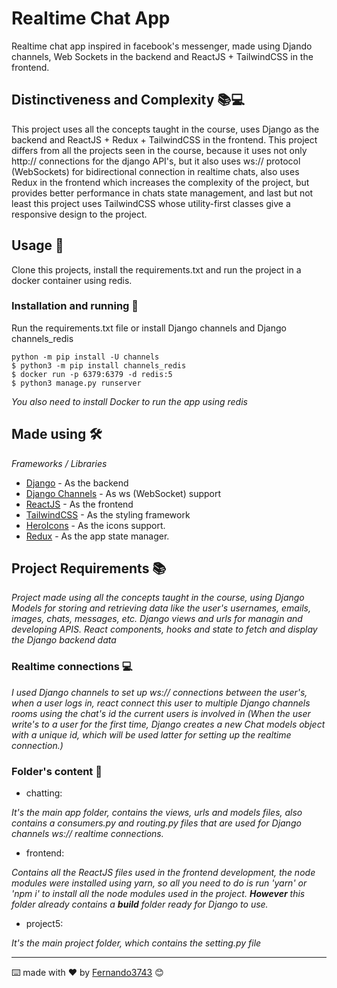 # Realtime Chat App

Realtime chat app inspired in facebook's messenger, made using Djando channels, Web Sockets in the backend and ReactJS + TailwindCSS in the frontend.

## Distinctiveness and Complexity 📚💻
This project uses all the concepts taught in the course, uses Django as the backend and ReactJS + Redux + TailwindCSS in the frontend.
This project differs from all the projects seen in the course, because it uses not only http:// connections for the django API's, but it also uses ws:// protocol (WebSockets) for bidirectional connection in realtime chats, also uses Redux in the frontend which increases the complexity of the project, but provides better performance in chats state management, and last but not least this project uses TailwindCSS whose utility-first classes give a responsive design to the project.

## Usage 🚀

Clone this projects, install the requirements.txt and run the project in a docker container using 
redis.


### Installation and running 🔧

Run the requirements.txt file or install Django channels and Django channels_redis

```
python -m pip install -U channels
$ python3 -m pip install channels_redis
$ docker run -p 6379:6379 -d redis:5
$ python3 manage.py runserver
```

_You also need to install Docker to run the app using redis_


## Made using 🛠️

_Frameworks / Libraries_

* [Django](https://www.djangoproject.com/) - As the backend
* [Django Channels](https://channels.readthedocs.io/en/stable/) - As ws (WebSocket) support
* [ReactJS](https://es.reactjs.org/) - As the frontend
* [TailwindCSS](https://tailwindcss.com/) - As the styling framework
* [HeroIcons](https://heroicons.com/) - As the icons support.
* [Redux](https://react-redux.js.org/) - As the app state manager.

## Project Requirements 📚

_Project made using all the concepts taught in the course, using Django Models for storing and retrieving data like the user's usernames, emails, images, chats, messages, etc. Django views and urls for managin and developing APIS. React components, hooks and state to fetch and display the Django backend data_

### Realtime connections 💻

_I used Django channels to set up ws:// connections between the user's, when a user logs in, react connect this user to multiple Django channels rooms using the chat's id the current users is involved in (When the user write's to a user for the first time, Django creates a new Chat models object with a unique id, which will be used latter for setting up the realtime connection.)_

### Folder's content 📁

* chatting:

_It's the main app folder, contains the views, urls and models files, also contains a consumers.py and routing.py files that are used for Django channels ws:// realtime connections._

* frontend:

_Contains all the ReactJS files used in the frontend development, the node modules were installed using yarn, so all you need to do is run 'yarn' or 'npm i' to install all the node modules used in the project. **However** this folder already contains a **build** folder ready for Django to use._

* project5:

_It's the main project folder, which contains the setting.py file_




---
⌨️ made with ❤️ by [Fernando3743](https://github.com/Fernando3743) 😊
